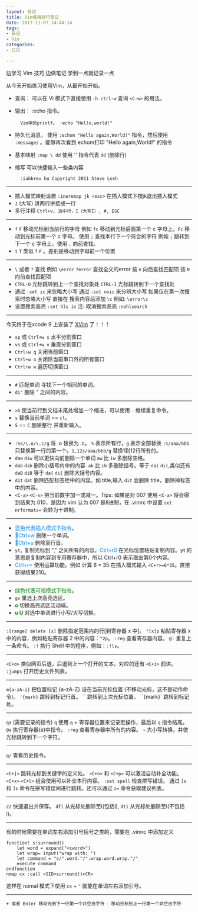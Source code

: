 ```yaml
---
layout: 日记
title: Vim使用技巧笔记
date: 2017-11-07 14:44:14
tags:
- 日记
- Vim
categories:
- 日记

---
```

边学习 Vim 技巧 边做笔记 学到一点就记录一点
<!-- more -->
从今天开始练习使用Vim，从最开始开始。
- 查询： 可以在 Vi 模式下直接使用 `:h ctrl-w` 查询 `<C-w>` 的用法。
- 输出： :echo 指令。

        Vim中的printf。 :echo "Hello,world!" 
- 持久化消息， 使用 `:echom "Hello again,World!"` 指令，然后使用 `:messages` 。能够再次看到 echom打印 "Hello again,World!" 的指令

 - 基本映射 `:map \ dd` 使用 '\' 指令代表 `dd` (删除行)  
- 缩写 可以快捷输入一些类内容

        :iabbrev hu Copyright 2011 Steve Losh
---
- 插入模式映射设置  `:inoremap jk <esc>`  在插入模式下按jk退出插入模式
- `J` (大写) 讲两行拼接成一行
- 多行注释 `Ctrl+v, 选中行，I（大写I）, #, ESC`

---
- `f` `F` 移动光标到当前行的字母 例如 `fc` 移动到光标后面第一个 c 字母上。`Fc` 移动到光标前第一个 c 字母。
	使用 `;` 查找本行下一个符合的字符 例如 `;` 跳转到下一个 c 字母上。使用 `,` 向前查找。
- `t` `T` 类似 `f` `F` 。差别是移动到字母前一个位置

---
- `\` 或者 `?` 查找 例如 `\error` `?error` 查找全文的error
按 `n` 向后查找匹配项 按 `N` 向前查找匹配项
- `CTRL-O` 光标跳转到上一个查找对象处 `CTRL-I` 光标跳转到下一个查找处
- 通过 `:set ic` 来忽略大小写 通过 `:set noic` 来分辨大小写 如果仅在第一次搜索时忽略大小写 直接在 搜索内容后添加 `\c` 例如: `\error\c`
- 设置搜索高亮 `:set hls is`  注: 取消搜索高亮 `:nohlsearch`

---
今天终于在xcode 9 上安装了 [XVim](https://github.com/XVimProject/XVim2) 了！！！
- `sp` 或 `Ctrl+w s` 水平分割窗口
- `vs` 或 `Ctrl+w v` 垂直分割窗口
- `Ctrl+w q` 关闭当前窗口
- `Ctrl+w o` 关闭除当前串口外的所有窗口
- `Ctrl+w w` 遍历切换窗口

---
- `#` 匹配单词 寻找下一个相同的单词。
- `di"` 删除 " 之间的内容。

---
- `>G` 使当前行到文档末尾处增加一个缩进，可以使用 `.` 继续重复命令。
- `s` 替换当前单词 == `cl`。
- `S` == `C` 删除整行 并重新输入。

---
- `:%s/\.o/\.c/g` 将 .o 替换为 .c。 `%` 表示所有行，`g` 表示全部替换
  `:s/aaa/bbb` 只替换第一行的第一个。`1,12s/aaa/bbb/g` 替换1到12行所有的。
- `daw` `diw` 可以更快向前删除一个单词 `aw` 比 `iw` 多删除空格。 
- `dab` `dib` 删除小括号内中的内容. `ab`  比 `ib` 多删除括号。等于 `da(` `di(`,类似还有 `daB` `diB` 等于 `da{` `di{` 删除大括号内容。
- `dit` `dat` 删除匹配标签栏中的内容。如 <a color=#00ff00>title</a>,输入 `dit` 会删除 title，删除掉标签中的内容。
- `<C-a>` `<C-x>` 把当前数字加一或减一。Tips: 如果是对 007 使用 `<C-a>` 将会得到结果为 010，是因为 vim 认为 007 是8进制，在 .vimrc 中设置 `set nrformats=` 会转为十进制。

---
- <font color=#0089ff>蓝色代表插入模式下指令</font>。
- <font color=#0089ff>Ctrl+w</font> 删除一个单词。
- <font color=#0089ff>Ctrl+u</font> 删除至行首。
- `yt,` 复制光标到 "," 之间所有的内容。<font color=#0089ff>Ctrl+r0</font> 在光标位置粘贴复制内容。yt 的意思是复制内容到专用寄存器中，所以 Ctrl+r0 表示取出第0个内容。
- <font color=#0089ff>Ctrl+r=</font> 使用运算功能。例如 计算 6 \* 35:在插入模式输入 `<C+r>=6*35`。直接获得结果210。

---
- <font color=#008900>绿色代表可视模式下指令</font>。
- `gv` 重选上次高亮选区。
- <font color=#008900>**o**</font> 切换高亮选区活动端。
- <font color=#008900>**u U**</font> 对选中单词进行小写/大写切换。

---
`:[range] delete [x]` 删除指定范围内的行[到寄存器 x 中]。
`"[x]p` 粘贴寄存器 x 中的内容，例如粘贴寄存器 2 中的内容：`"2p`。
`:reg` 查看寄存器内容。
`@:` 重复上一条命令。
`:!` 执行 Shell 中的程序，例如：`:!ls`。

---
`<C+o>` 类似网页后退，后退到上一个打开的文本。对应的还有 `<C+i>` 前进。
`:jumps` 打开历史文件列表。

---
`m{a-zA-z}` 把位置标记 {a-zA-Z} 设在当前光标位置 (不移动光标，这不是动作命令)。
`'{mark}` 跳转到标记行首。 \`\` 跳转到上次光标位置。
``{mark}` 跳转到标记处。 

---
`qa` (需要记录的指令) `q` 使用 `q` + 寄存器位置来记录宏操作，最后以 `q` 指令结尾。
`@a` 执行寄存器(a)中指令。 `:reg` 查看寄存器中所有的内容。
`~` 大小写转换，并使光标跳转到下一个字符。

---
`q/` 查看历史指令。

--- 
`<C+]>` 跳转光标到关键字的定义处。 
`<C+n>`  和 `<C+p>` 可以激活自动补全功能。
`<C+x>` `<C+l>` 组合使用可以补全本行内容。
`:set spell` 检查拼写错误。 通过 `[s` 和 `]s` 命令在拼写错误间进行跳转。还可以通过 `z=` 命令获取建议列表。

--- 
`ZZ` 快速退出并保存。
`dfi` 从光标处删除至i(包括i), `dti` 从光标处删除至i(不包括i)。

---
有的时候需要在单词左右添加引号括号之类的，需要在 .vimrc 中添加定义

```
function! s:surround()
    let word = expand("<cword>")
    let wrap= input("wrap with: ")
    let command = "s/".word."/".wrap.word.wrap."/"
    execute command
endfunction
nmap cx :call <SID>surround()<CR>
```

这样在 nomal 模式下使用 `cx` + `"` 就能在单词左右添加引号。

---
`+ 或者 Enter 移动光到下一行第一个非空白字符`
`- 移动光标到上一行第一个非空白字符`